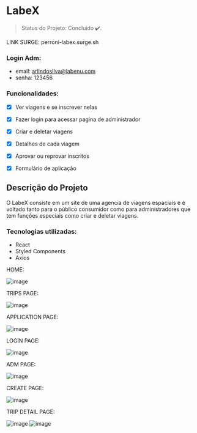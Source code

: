 # LabeX

> Status do Projeto: Concluido :heavy_check_mark:.

LINK SURGE: perroni-labex.surge.sh

### Login Adm:
- email: arlindosilva@labenu.com
- senha: 123456

### Funcionalidades:

- [x] Ver viagens e se inscrever nelas
- [x] Fazer login para acessar pagina de administrador
- [x] Criar e deletar viagens
- [x] Detalhes de cada viagem
- [x] Aprovar ou reprovar inscritos
- [x] Formulário de aplicação


## Descrição do Projeto
<p>O LabeX consiste em um site de uma agencia de viagens espaciais e é voltado tanto para o público consumidor como para administradores que tem funções especiais como criar e deletar viagens. </p>

### Tecnologias utilizadas:

- React
- Styled Components
- Axios

HOME:

![image](https://user-images.githubusercontent.com/104537653/179372351-1b3c4a72-2706-4f1d-a372-872a72a3aa95.png)

TRIPS PAGE:

![image](https://user-images.githubusercontent.com/104537653/179372360-28372848-5eed-4f38-b3f2-72b63e1c6639.png)

APPLICATION PAGE:

![image](https://user-images.githubusercontent.com/104537653/179372367-05b4e1c0-b484-461a-9ffd-94a9f3ccc8ee.png)

LOGIN PAGE:

![image](https://user-images.githubusercontent.com/104537653/179372404-679630fb-87e1-49bd-94f9-d7df66d6d055.png)

ADM PAGE:

![image](https://user-images.githubusercontent.com/104537653/179372448-eedc0fa8-917e-40e2-9025-45929483eb1d.png)

CREATE PAGE:

![image](https://user-images.githubusercontent.com/104537653/179372491-139aa148-0476-4c8c-92f8-449f972b6d92.png)


TRIP DETAIL PAGE:

![image](https://user-images.githubusercontent.com/104537653/179372462-5622366b-cdf7-4d04-bdb3-33c3e271c529.png)
![image](https://user-images.githubusercontent.com/104537653/179372477-45d677a5-fa36-42ab-aa17-b603ef1600bd.png)






